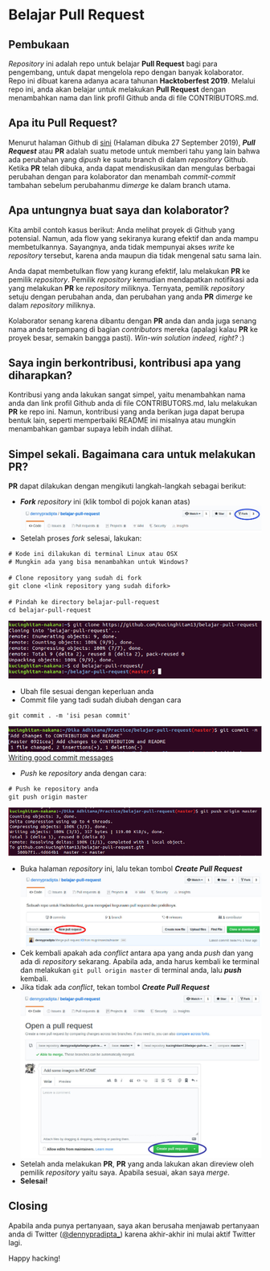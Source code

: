 # Belajar Pull Request

## Pembukaan

*Repository* ini adalah repo untuk belajar **Pull Request** bagi para pengembang, untuk dapat mengelola repo dengan banyak kolaborator. Repo ini dibuat karena adanya acara tahunan **Hacktoberfest 2019**. Melalui repo ini, anda akan belajar untuk melakukan **Pull Request** dengan menambahkan nama dan link profil Github anda di file CONTRIBUTORS.md.

## Apa itu **Pull Request**?

Menurut halaman Github di [sini](https://help.github.com/en/articles/about-pull-requests) (Halaman dibuka 27 September 2019), ***Pull Request*** atau **PR** adalah suatu metode untuk memberi tahu yang lain bahwa ada perubahan yang di*push* ke suatu branch di dalam *repository* Github. Ketika **PR** telah dibuka, anda dapat mendiskusikan dan mengulas berbagai perubahan dengan para kolaborator dan menambah *commit-commit* tambahan sebelum perubahanmu di*merge* ke dalam branch utama.

## Apa untungnya buat saya dan kolaborator?

Kita ambil contoh kasus berikut: Anda melihat proyek di Github yang potensial. Namun, ada flow yang sekiranya kurang efektif dan anda mampu membetulkannya. Sayangnya, anda tidak mempunyai akses *write* ke *repository* tersebut, karena anda maupun dia tidak mengenal satu sama lain.

Anda dapat membetulkan flow yang kurang efektif, lalu melakukan **PR** ke pemilik *repository*. Pemilik *repository* kemudian mendapatkan notifikasi ada yang melakukan **PR** ke *repository* miliknya. Ternyata, pemilik *repository* setuju dengan perubahan anda, dan perubahan yang anda **PR** di*merge* ke dalam *repository* miliknya.

Kolaborator senang karena dibantu dengan **PR** anda dan anda juga senang nama anda terpampang di bagian *contributors* mereka (apalagi kalau **PR** ke proyek besar, semakin bangga pasti). *Win-win solution indeed, right?* :)

## Saya ingin berkontribusi, kontribusi apa yang diharapkan?

Kontribusi yang anda lakukan sangat simpel, yaitu menambahkan nama anda dan link profil Github anda di file CONTRIBUTORS.md, lalu melakukan **PR** ke repo ini. Namun, kontribusi yang anda berikan juga dapat berupa bentuk lain, seperti memperbaiki README ini misalnya atau mungkin menambahkan gambar supaya lebih indah dilihat.

## Simpel sekali. Bagaimana cara untuk melakukan **PR**?

**PR** dapat dilakukan dengan mengikuti langkah-langkah sebagai berikut:

- ***Fork*** *repository* ini (klik tombol di pojok kanan atas)
![fork](assets/fork.jpg)
- Setelah proses *fork* selesai, lakukan:
```
# Kode ini dilakukan di terminal Linux atau OSX
# Mungkin ada yang bisa menambahkan untuk Windows?

# Clone repository yang sudah di fork
git clone <link repository yang sudah difork>

# Pindah ke directory belajar-pull-request
cd belajar-pull-request
```
![clone](assets/clone.png)
- Ubah file sesuai dengan keperluan anda
- Commit file yang tadi sudah diubah dengan cara
```
git commit . -m 'isi pesan commit'
```
![commit](assets/commit.png)
[Writing good commit messages](https://github.com/erlang/otp/wiki/writing-good-commit-messages)
- *Push* ke *repository* anda dengan cara:
```
# Push ke repository anda
git push origin master
```
![push](assets/push.png)
- Buka halaman *repository* ini, lalu tekan tombol ***Create Pull Request***
![createpr](assets/createpr.jpg)
- Cek kembali apakah ada *conflict* antara apa yang anda *push* dan yang ada di *repository* sekarang. Apabila ada, anda harus kembali ke terminal dan melakukan ```git pull origin master``` di terminal anda, lalu ***push*** kembali.
- Jika tidak ada *conflict*, tekan tombol ***Create Pull Request***
![createpr2](assets/createpr2.jpg)
- Setelah anda melakukan **PR**, **PR** yang anda lakukan akan direview oleh pemilik *repository* yaitu saya. Apabila sesuai, akan saya *merge*.
- **Selesai!**

## Closing

Apabila anda punya pertanyaan, saya akan berusaha menjawab pertanyaan anda di Twitter ([@dennypradipta_](https://www.twitter.com/dennypradipta_)) karena akhir-akhir ini mulai aktif Twitter lagi.

Happy hacking!